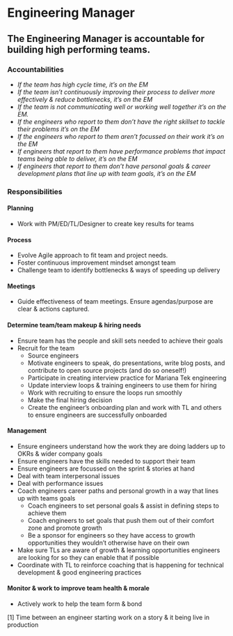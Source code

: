 Engineering Manager
===================

## The Engineering Manager is accountable for building high performing teams.

### Accountabilities

* *If the team has high cycle time, it’s on the EM*
* *If the team isn’t continuously improving their process to deliver more effectively & reduce bottlenecks, it’s on the EM*
* *If the team is not communicating well or working well together it’s on the EM.*
* *If the engineers who report to them don’t have the right skillset to tackle their problems it’s on the EM*
* *If the engineers who report to them aren’t focussed on their work it’s on the EM*
* *If engineers that report to them have performance problems that impact teams being able to deliver, it’s on the EM*
* *If engineers that report to them don’t have personal goals & career development plans that line up with team goals, it’s on the EM*

### Responsibilities

#### Planning

* Work with PM/ED/TL/Designer to create key results for teams

#### Process

* Evolve Agile approach to fit team and project needs.
* Foster continuous improvement mindset amongst team
* Challenge team to identify bottlenecks & ways of speeding up delivery

#### Meetings

* Guide effectiveness of team meetings. Ensure agendas/purpose are clear & actions captured. 

#### Determine team/team makeup & hiring needs

* Ensure team has the people and skill sets needed to achieve their goals
* Recruit for the team 
   * Source engineers
   * Motivate engineers to speak, do presentations, write blog posts, and contribute to open source projects (and do so oneself!)
   * Participate in creating interview practice for Mariana Tek engineering
   * Update interview loops & training engineers to use them for hiring 
   * Work with recruiting to ensure the loops run smoothly
   * Make the final hiring decision
   * Create the engineer’s onboarding plan and work with TL and others to ensure engineers are successfully onboarded 

#### Management

* Ensure engineers understand how the work they are doing ladders up to OKRs & wider company goals
* Ensure engineers have the skills needed to support their team
* Ensure engineers are focussed on the sprint & stories at hand
* Deal with team interpersonal issues
* Deal with performance issues 
* Coach engineers career paths and personal growth in a way that lines up with teams goals
   * Coach engineers to set personal goals & assist in defining steps to achieve them
   * Coach engineers to set goals that push them out of their comfort zone and promote growth
   * Be a sponsor for engineers so they have access to growth opportunities they wouldn’t otherwise have on their own
* Make sure TLs are aware of growth & learning opportunities engineers are looking for so they can enable that if possible
* Coordinate with TL to reinforce coaching that is happening for technical development & good engineering practices

#### Monitor & work to improve team health & morale

* Actively work to help the team form & bond

[1] Time between an engineer starting work on a story & it being live in production
